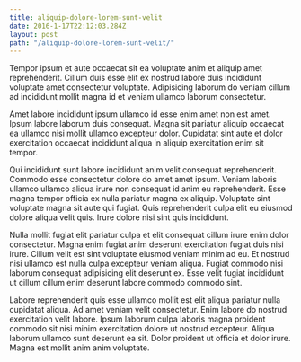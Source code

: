 ```yaml
---
title: aliquip-dolore-lorem-sunt-velit
date: 2016-1-17T22:12:03.284Z
layout: post
path: "/aliquip-dolore-lorem-sunt-velit/"
---
```


Tempor ipsum et aute occaecat sit ea voluptate anim et aliquip amet reprehenderit. Cillum duis esse elit ex nostrud labore duis incididunt voluptate amet consectetur voluptate. Adipisicing laborum do veniam cillum ad incididunt mollit magna id et veniam ullamco laborum consectetur.

Amet labore incididunt ipsum ullamco id esse enim amet non est amet. Ipsum labore laborum duis consequat. Magna sit pariatur aliquip occaecat ea ullamco nisi mollit ullamco excepteur dolor. Cupidatat sint aute et dolor exercitation occaecat incididunt aliqua in aliquip exercitation enim sit tempor.

Qui incididunt sunt labore incididunt anim velit consequat reprehenderit. Commodo esse consectetur dolore do amet amet ipsum. Veniam laboris ullamco ullamco aliqua irure non consequat id anim eu reprehenderit. Esse magna tempor officia ex nulla pariatur magna ex aliquip. Voluptate sint voluptate magna sit aute qui fugiat. Quis reprehenderit culpa elit eu eiusmod dolore aliqua velit quis. Irure dolore nisi sint quis incididunt.

Nulla mollit fugiat elit pariatur culpa et elit consequat cillum irure enim dolor consectetur. Magna enim fugiat anim deserunt exercitation fugiat duis nisi irure. Cillum velit est sint voluptate eiusmod veniam minim ad eu. Et nostrud nisi ullamco est nulla culpa excepteur veniam aliqua. Fugiat commodo nisi laborum consequat adipisicing elit deserunt ex. Esse velit fugiat incididunt ut cillum cillum enim deserunt labore commodo commodo sint.

Labore reprehenderit quis esse ullamco mollit est elit aliqua pariatur nulla cupidatat aliqua. Ad amet veniam velit consectetur. Enim labore do nostrud exercitation velit labore. Ipsum laborum culpa laboris magna proident commodo sit nisi minim exercitation dolore ut nostrud excepteur. Aliqua laborum ullamco sunt deserunt ea sit. Dolor proident ut officia et dolor irure. Magna est mollit anim anim voluptate.